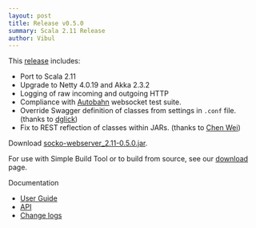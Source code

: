 ```yaml
---
layout: post
title: Release v0.5.0
summary: Scala 2.11 Release
author: Vibul
---
```


This [release](https://github.com/mashupbots/socko/issues?milestone=13&page=1&state=closed) includes:
 - Port to Scala 2.11 
 - Upgrade to Netty 4.0.19 and Akka 2.3.2
 - Logging of raw incoming and outgoing HTTP
 - Compliance with [Autobahn](/autobahn/index.html) websocket test suite. 
 - Override Swagger definition of classes from settings in `.conf` file. (thanks to [dglick](https://github.com/dglick))
 - Fix to REST reflection of classes within JARs. (thanks to [Chen Wei](https://github.com/chenweiyj))
 
Download [socko-webserver_2.11-0.5.0.jar](https://oss.sonatype.org/content/groups/public/org/mashupbots/socko/socko-webserver_2.11/0.5.0/socko-webserver_2.11-0.5.0.jar).

For use with Simple Build Tool or to build from source, see our [download](/download.html) page.

Documentation
 - [User Guide](/docs/0.5.0/guides/user-guide.html)
 - [API](/docs/0.5.0/api/)
 - [Change logs](https://github.com/mashupbots/socko/issues?milestone=13&page=1&state=closed)



